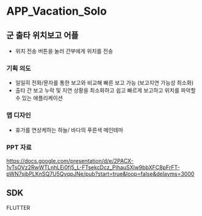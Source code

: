 # APP_Vacation_Solo

## 군  출타 위치보고 어플
- 위치 전송 버튼을 눌러 간부에게 위치를 전송
### 기획 의도
- 일일히 전화/문자를 통한 보고와 비교해 빠른 보고 가능 (보고지연 가능성 최소화)
- 출타 간 보고 누락 및 지연 상황을 최소화하고 쉽고 빠르게 보고하고 위치를 파악할 수 있는 애플리케이션
### 앱 디자인
- 휴가를 연상케하는 하늘/ 바다의 푸른색 메인테마
### PPT 자료
https://docs.google.com/presentation/d/e/2PACX-1vTsOVz2RwWTLnhLEi0fj5_L-FTsekcDcz_PihauSXlw9bbXFC8pFrFT-pWN7sjbPLKnSQ7U5QyqpJNe/pub?start=true&loop=false&delayms=3000
## SDK
FLUTTER
